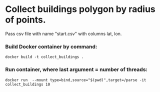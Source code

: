 # Collect buildings polygon by radius of points.

Pass csv file with name "start.csv" with columns lat, lon.

### Build Docker container by command:

`docker build -t collect_buildings .`

### Run container, where last argument = number of threads:

`docker run  --mount type=bind,source="$(pwd)",target=/parse -it collect_buildings 10`

